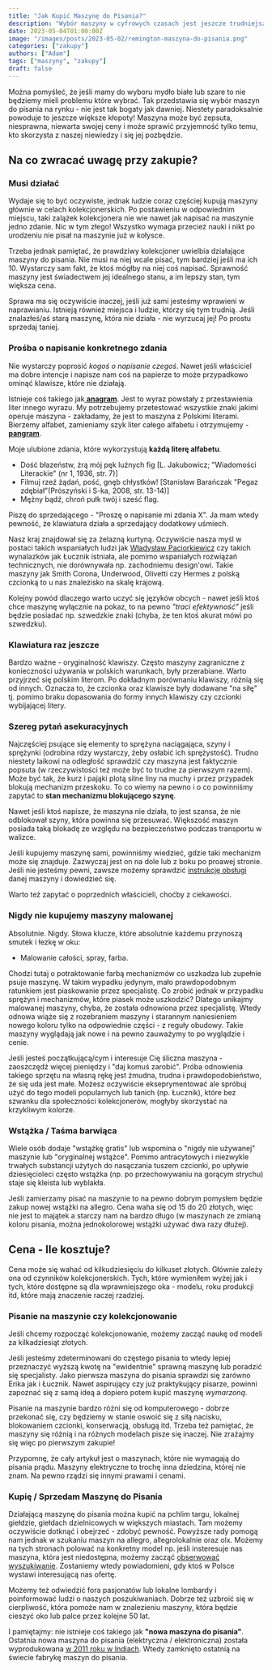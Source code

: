 ```yaml
---
title: "Jak Kupić Maszynę do Pisania?"
description: "Wybór maszyny w cyfrowych czasach jest jeszcze trudniejszy! Na co zwracać uwagę? Jaką maszynę kupić? Które modele omijać?"
date: 2023-05-04T01:00:00Z
image: "/images/posts/2023-05-02/remington-maszyna-do-pisania.png"
categories: ["zakupy"]
authors: ["Adam"]
tags: ["maszyny", "zakupy"]
draft: false
---
```


Można pomyśleć, że jeśli mamy do wyboru mydło białe lub szare to nie będziemy mieli problemu które wybrać. Tak przedstawia się wybór maszyn do pisania na rynku - nie jest tak bogaty jak dawniej. Niestety paradoksalnie powoduje to jeszcze większe kłopoty! Maszyna może być zepsuta, niesprawna, niewarta swojej ceny i może sprawić przyjemność tylko temu, kto skorzysta z naszej niewiedzy i się jej pozbędzie.

## Na co zwracać uwagę przy zakupie?

### Musi działać

Wydaje się to być oczywiste, jednak ludzie coraz częściej kupują maszyny głównie w celach kolekcjonerskich. Po postawieniu w odpowiednim miejscu, taki zalążek kolekcjonera nie wie nawet jak napisać na maszynie jedno zdanie. Nic w tym złego! Wszystko wymaga przecież nauki i nikt po urodzeniu nie pisał na maszynie już w kołysce.

Trzeba jednak pamiętać, że prawdziwy kolekcjoner uwielbia działające maszyny do pisania. Nie musi na niej wcale pisać, tym bardziej jeśli ma ich 10. Wystarczy sam fakt, że ktoś mógłby na niej coś napisać. Sprawność maszyny jest świadectwem jej idealnego stanu, a im lepszy stan, tym większa cena.

Sprawa ma się oczywiście inaczej, jeśli już sami jesteśmy wprawieni w naprawianiu. Istnieją również miejsca i ludzie, którzy się tym trudnią. Jeśli znalazłeś/aś starą maszynę, która nie działa - nie wyrzucaj jej! Po prostu sprzedaj taniej.

### Prośba o napisanie konkretnego zdania

Nie wystarczy poprosić _kogoś o napisanie czegoś_. Nawet jeśli właściciel ma dobre intencje i napisze nam coś na papierze to może przypadkowo ominąć klawisze, które nie działają.

Istnieje coś takiego jak[ __anagram__](https://pl.wikipedia.org/wiki/Anagram). Jest to wyraz powstały z przestawienia liter innego wyrazu. My potrzebujemy przetestować wszystkie znaki jakimi operuje maszyna - zakładamy, że jest to maszyna z Polskimi literami. Bierzemy alfabet, zamieniamy szyk liter całego alfabetu i otrzymujemy - [__pangram__](https://pl.wikipedia.org/wiki/Pangram).

Moje ulubione zdania, które wykorzystują __każdą literę alfabetu__.

- Dość błazeństw, żrą mój pęk luźnych fig [L. Jakubowicz; "Wiadomości Literackie" (nr 1, 1936, str. 7)]
- Filmuj rzeź żądań, pość, gnęb chłystków! [Stanisław Barańczak "Pegaz zdębiał"(Prószyński i S-ka, 2008, str. 13-14)]
- Mężny bądź, chroń pułk twój i sześć flag.

Piszę do sprzedającego - "Proszę o napisanie mi zdania X". Ja mam wtedy pewność, że klawiatura działa a sprzedający dodatkowy uśmiech.

Nasz kraj znajdował się za żelazną kurtyną. Oczywiście nasza myśl w postaci takich wspaniałych ludzi jak [Władysław Paciorkiewicz](https://pl.wikipedia.org/wiki/W%C5%82adys%C5%82aw_Paciorkiewicz) czy takich wynalazków jak Łucznik istniała, ale pomimo wspaniałych rozwiązań technicznych, nie dorównywała np. zachodniemu design'owi. Takie maszyny jak Smith Corona, Underwood, Olivetti czy Hermes z polską czcionką to u nas znalezisko na skalę krajową.

Kolejny powód dlaczego warto uczyć się języków obcych - nawet jeśli ktoś chce maszynę wyłącznie na pokaz, to na pewno _"traci efektywność"_ jeśli będzie posiadać np. szwedzkie znaki (chyba, że ten ktoś akurat mówi po szwedzku).

### Klawiatura raz jeszcze

Bardzo ważne - oryginalność klawiszy. Często maszyny zagraniczne z konieczności używania w polskich warunkach, były przerabiane. Warto przyjrzeć się polskim literom. Po dokładnym porównaniu klawiszy, różnią się od innych. Oznacza to, że czcionka oraz klawisze były dodawane "na siłę" tj. pomimo braku dopasowania do formy innych klawiszy czy czcionki wybijającej litery.

### Szereg pytań asekuracyjnych

Najczęściej psujące się elementy to sprężyna naciągająca, szyny i sprężynki (odrobina rdzy wystarczy, żeby osłabić ich sprężystość). Trudno niestety laikowi na odległość sprawdzić czy maszyna jest faktycznie popsuta (w rzeczywistości też może być to trudne za pierwszym razem). Może być tak, że kurz i pająki plotą silne liny na muchy i przez przypadek blokują mechanizm przeskoku. To co wiemy na pewno i o co powinniśmy zapytać to __stan mechanizmu blokującego szynę__.

Nawet jeśli ktoś napisze, że maszyna nie działa, to jest szansa, że nie odblokował szyny, która powinna się przesuwać. Większość maszyn posiada taką blokadę ze względu na bezpieczeństwo podczas transportu w walizce.

Jeśli kupujemy maszynę sami, powinniśmy wiedzieć, gdzie taki mechanizm może się znajduje. Zazwyczaj jest on na dole lub z boku po proawej stronie. Jeśli nie jesteśmy pewni, zawsze możemy sprawdzić [instrukcję obsługi](https://site.xavier.edu/polt/typewriters/tw-manuals.html) danej maszyny i dowiedzieć się.

Warto też zapytać o poprzednich właścicieli, choćby z ciekawości.

### Nigdy nie kupujemy maszyny malowanej

Absolutnie. Nigdy. Słowa klucze, które absolutnie każdemu przynoszą smutek i łezkę w oku:

- Malowanie całości, spray, farba.

Chodzi tutaj o potraktowanie farbą mechanizmów co uszkadza lub zupełnie psuje maszynę. W takim wypadku jedynym, mało prawdopodobnym ratunkiem jest piaskowanie przez specjalistę. Co zrobić jednak w przypadku sprężyn i mechanizmów, które piasek może uszkodzić? Dlatego unikajmy malowanej maszyny, chyba, że została odnowiona przez specjalistę. Wtedy odnowa wiąże się z rozebraniem maszyny i starannym naniesieniem nowego koloru tylko na odpowiednie części - z reguły obudowy. Takie maszyny wyglądają jak nowe i na pewno zauważymy to po wyglądzie i cenie.

Jeśli jesteś początkującą/cym i interesuje Cię śliczna maszyna - zaoszczędź więcej pieniędzy i "daj komuś zarobić". Próba odnowienia takiego sprzętu na własną rękę jest żmudna, trudna i prawdopodobieństwo, że się uda jest małe. Możesz oczywiście ekseprymentować ale spróbuj użyć do tego modeli popularnych lub tanich (np. Łucznik), które bez szwanku dla społeczności kolekcjonerów, mogłyby skorzystać na krzykliwym kolorze.

### Wstążka / Taśma barwiąca

Wiele osób dodaje "wstążkę gratis" lub wspomina o "nigdy nie używanej" maszynie lub "oryginalnej wstążce". Pomimo antracytowych i niezwykle trwałych substancji użytych do nasączania tuszem czcionki, po upływie dziesięcioleci często wstążka (np. po przechowywaniu na gorącym strychu) staje się kleista lub wyblakła.

Jeśli zamierzamy pisać na maszynie to na pewno dobrym pomysłem będzie zakup nowej wstążki na allegro. Cena waha się od 15 do 20 złotych, więc nie jest to majątek a starczy nam na bardzo długo (w maszynach ze zmianą koloru pisania, można jednokolorowej wstążki używać dwa razy dłużej).

## Cena - Ile kosztuje?

Cena może się wahać od kilkudziesięciu do kilkuset złotych. Głównie zależy ona od czynników kolekcjonerskich. Tych, które wymieniłem wyżej jak i tych, które dostępne są dla wprawniejszego oka - modelu, roku produkcji itd, które mają znaczenie raczej rzadziej. 

### Pisanie na maszynie czy kolekcjonowanie

Jeśli chcemy rozpocząć kolekcjonowanie, możemy zacząć naukę od modeli za kilkadziesiąt złotych.

Jeśli jesteśmy zdeterminowani do częstego pisania to wtedy lepiej przeznaczyć wyższą kwotę na "ewidentnie" sprawną maszynę lub poradzić się specjalisty. Jako pierwsza maszyna do pisania sprawdzi się zarówno Erika jak i Łucznik. Nawet aspirujący czy już praktykujący pisarze, powinni zapoznać się z samą ideą a dopiero potem kupić maszynę _wymarzoną_.

Pisanie na maszynie bardzo różni się od komputerowego - dobrze przekonać się, czy będziemy w stanie oswoić się z siłą nacisku, blokowaniem czcionki, konserwacją, obsługą itd. Trzeba też pamiętać, że maszyny się różnią i na różnych modelach pisze się inaczej. Nie zrażajmy się więc po pierwszym zakupie!

Przypomnę, że cały artykuł jest o maszynach, które nie wymagają do pisania prądu. Maszyny elektryczne to trochę inna dziedzina, której nie znam. Na pewno rządzi się innymi prawami i cenami.

### Kupię / Sprzedam Maszynę do Pisania

Działającą maszynę do pisania można kupić na pchlim targu, lokalnej giełdzie, giełdach dzielnicowych w większych miastach. Tam możemy oczywiście dotknąć i obejrzeć - zdobyć pewność. Powyższe rady pomogą nam jednak w szukaniu maszyn na allegro, allegrolokalnie oraz olx. Możemy na tych stronach polować na konkretny model np. jeśli insteresuje nas maszyna, która jest niedostępna, możemy zacząć [obserwować wyszukiwanie](https://allegro.pl/pomoc/dla-kupujacych/wyszukiwanie-i-obserwowanie/jak-obserwowac-ulubionych-sprzedajacych-kategorie-oraz-wyszukiwania-z8Dmgzbags8). Zostaniemy wtedy powiadomieni, gdy ktoś w Polsce wystawi interesującą nas ofertę.

Możemy też odwiedzić fora pasjonatów lub lokalne lombardy i poinformować ludzi o naszych poszukiwaniach. Dobrze też uzbroić się w cierpliwość, która pomoże nam w znalezieniu maszyny, która będzie cieszyć oko lub palce przez kolejne 50 lat.

I pamiętajmy: nie istnieje coś takiego jak __"nowa maszyna do pisania"__. Ostatnia nowa maszyna do pisania (elektryczna / elektroniczna) została wyprodukowana [w 2011 roku w Indiach](https://www.theatlantic.com/technology/archive/2011/04/last-typewriter-factory-in-the-world-shuts-its-doors/237838/). Wtedy zamknięto ostatnią na świecie fabrykę maszyn do pisania.

